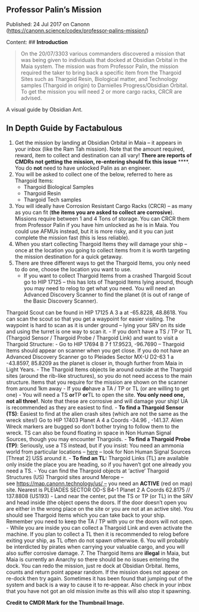 ## Professor Palin&#8217;s Mission

Published: 24 Jul 2017 on Canonn (https://canonn.science/codex/professor-palins-mission/)

Content: ## **Introduction**

> 
> On the 20/07/3303 various commanders discovered a mission that was being given to individuals that docked at Obsidian Orbital in the Maia system. The mission was from Professor Palin, the mission required the taker to bring back a specific item from the Thargoid Sites such as Thargoid Resin, Biological matter, and Technology samples (Thargoid in origin) to Darnielles Progress/Obsidian Orbital. To get the mission you will need 2 or more cargo racks, CRCR are advised.

A visual guide by Obsidian Ant.

## **In Depth Guide by Factabulous**

1. Get the mission by landing at Obsidian Orbital in Maia – it appears in your inbox (like the Ram Tah mission). Note that the amount required, reward, item to collect and destination can all vary! **There are reports of CMDRs not getting the mission, re-entering should fix this issue** ****. You do **not** need to have unlocked Palin as an engineer.
2. You will be asked to collect one of the below, referred to here as Thargoid Items:
    - Thargoid Biological Samples
    - Thargoid Resin
    - Thargoid Tech samples
3. You will ideally have Corrosion Resistant Cargo Racks (CRCR) – as many as you can fit (**the items you are asked to collect are corrosive**). Missions require between 1 and 4 Tons of storage. You can CRCR them from Professor Palin if you have him unlocked as he is in Maia. You could use AFMUs instead, but it is more risky, and it you can just complete the mission fast (this is less reliable).
4. When you start collecting Thargoid Items they will damage your ship – once at the location you going to collect items from it is worth targeting the mission destination for a quick getaway.
5. There are three different ways to get the Thargoid Items, you only need to do one, choose the location you want to use.
    - If you want to collect Thargoid Items from a crashed Thargoid Scout go to HIP 17125 – this has lots of Thargoid Items lying around, though you may need to relog to get what you need. You will need an Advanced Discovery Scanner to find the planet (it is out of range of the Basic Discovery Scanner).

Thargoid Scout can be found in HIP 17125 A 3 a at -65.8228, 48.8618. You can scan the scout so that you get a waypoint for easier visiting. The waypoint is hard to scan as it is under ground – lying your SRV on its side and using the turret is one way to scan it.
    - If you don’t have a TS / TP or TL (Thargoid Sensor / Thargoid Probe / Thargoid Link) and want to visit a Thargoid Structure:
        - Go to HIP 17694 B 7 f 17.9523, -96.7690 – Thargoid Items should appear on scanner when you get close. If you do not have an Advanced Discovery Scanner go to Pleiades Sector MX-U D2-63 1 a -43.8597, 85.8209 as the planet is closer in, though further from Maia in Light Years.
        - The Thargoid Items objects lie around outside at the Thargoid sites (around the rib-like structures), so you do not need access to the main structure. Items that you require for the mission are shown on the scanner from around 1km away
    - If you **do**have a TA / TP or TL (or are willing to get one)
        - You will need a TS **or**TP **or**TL to open the site. **You only need one, not all three!**. Note that these are corrosive and will damage your ship! UA is recommended as they are easiest to find.
        - **To find a Thargoid Sensor (TS)**: Easiest to find at the alien crash sites (which are not the same as the wreck sites!) Go to HIP 17403 Planet A 4 a Coords -34.96 , -141.37. Alien Wreck markers are bugged so don’t bother trying to follow them to the wreck. TS can also be found floating in space in Non Human Signal Sources, though you may encounter Thargoids.
        - **To find a Thargoid Probe (TP)**: Seriously, use a TS instead, but if you insist: You need an ammonia world from particular locations – [here](https://forums.frontier.co.uk/showthread.php/355713-Alien-archeology-and-other-mysteries-Thread-10-The-Canonn?p=5658918&amp;viewfull=1#post5658918) – look for Non Human Signal Sources [Threat 2] USS around it.
        - **To find an TL:** Thargoid Links (TL) are available only inside the place you are heading, so if you haven’t got one already you need a TS.
        - You can find the Thargoid objects at ‘active’ Thargoid Structures (US) Thargoid sites around Merope – see https://map.canonn.technology/us/ – you need an **ACTIVE** (red on map) site. Nearest is PLEIADES SECTOR OD-S B4-1 Planet 2 A Coords 62.8175 // 137.8808 (US193)
        - Land near the center, put the TS or TP (or TL) in the SRV and head inside (the object opens the doors. If the door doesn’t open you are either in the wrong place on the site or you are not at an active site). You should see Thargoid Items which you can take back to your ship. Remember you need to keep the TA / TP with you or the doors will not open.
        - While you are inside you can collect a Thargoid Link and even activate the machine. If you plan to collect a TL then it is recommended to relog before exiting your ship, as TL often do not spawn otherwise.
6. You will probably be interdicted by pirates when carrying your valuable cargo, and you will also suffer corrosive damage.
7. The Thargoid Items are **illegal** in Maia, but Maia is currently an Anarchy so there should be no issues entering the dock. You can redo the mission, just re dock at Obsidian Orbital. Items, counts and return point appear random. If the mission does not appear on re-dock then try again. Sometimes it has been found that jumping out of the system and back is a way to cause it to re-appear. Also check in your inbox that you have not got an old mission invite as this will also stop it spawning.

**Credit to CMDR Mark for the Thumbnail Image.**